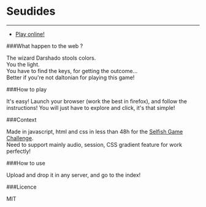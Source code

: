 Seudides
==========


------------------------------
* [Play online!](http://paul.emik.free.fr/seudides)

###What happen to the web ?

The wizard Darshado stools colors.   
You the light.   
You have to find the keys, for getting the outcome...    
Better if you're not daltonian for playing this game!

###How to play

It's easy! Launch your browser (work the best in firefox), and follow the instructions! You will just have to explore and click, it's that simple!

###Context

Made in javascript, html and css in less than 48h for the [Selfish Game Challenge](http://lisezmoi.org/selfishgame/).   
Need to support mainly audio, session, CSS gradient feature for work perfectly!


###How to use

Upload and drop it in any server, and go to the index!

###Licence

MIT
